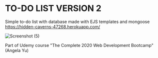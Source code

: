#  TO-DO LIST VERSION 2
Simple to-do list with database made with EJS templates and mongoose https://hidden-caverns-47268.herokuapp.com/

![Screenshot (5)](https://user-images.githubusercontent.com/60859812/86568006-11b32300-bf21-11ea-9d7b-ab4bc61759f2.png)

Part of Udemy course "The Complete 2020 Web Development Bootcamp" (Angela Yu)


